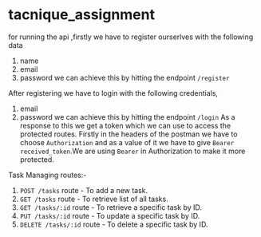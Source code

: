 # tacnique_assignment

for running the api ,firstly we have to register ourserlves with the following data 
1. name
2. email
3. password
we can achieve this by hitting the endpoint `/register`

After registering we have to login with the following credentials,
1. email
2. password
we can achieve this by hitting the endpoint `/login`
As a response to this we get a token which we can use to access the protected routes.
Firstly in the headers of the postman we have to choose `Authorization` and as a value of it we have to give `Bearer received_token`.We are using  `Bearer` in Authorization to make it more protected. 

Task Managing routes:-

1. `POST /tasks` route - To add a new task.
2. `GET /tasks` route - To retrieve list of all tasks.
3. `GET /tasks/:id` route -  To retrieve a specific task by ID.
4. `PUT /tasks/:id` route - To update a specific task by ID.
5. `DELETE /tasks/:id` route - To delete a specific task by ID.







